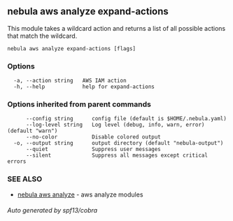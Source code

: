 ## nebula aws analyze expand-actions

This module takes a wildcard action and returns a list of all possible actions that match the wildcard.

```
nebula aws analyze expand-actions [flags]
```

### Options

```
  -a, --action string   AWS IAM action
  -h, --help            help for expand-actions
```

### Options inherited from parent commands

```
      --config string      config file (default is $HOME/.nebula.yaml)
      --log-level string   Log level (debug, info, warn, error) (default "warn")
      --no-color           Disable colored output
  -o, --output string      output directory (default "nebula-output")
      --quiet              Suppress user messages
      --silent             Suppress all messages except critical errors
```

### SEE ALSO

* [nebula aws analyze](nebula_aws_analyze.md)	 - aws analyze modules

###### Auto generated by spf13/cobra
